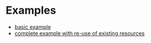 # Examples

* [basic example](basic/README.md)
* [complete example with re-use of existing resources](complete/README.md)
